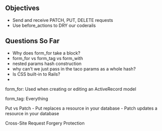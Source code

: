 ## Objectives 

- Send and receive PATCH, PUT, DELETE requests
- Use before_actions to DRY our coderails

## Questions So Far
- Why does form_for take a block?
- form_for vs form_tag vs form_with
- nested params hash construction
- why can't we just pass in the taco params as a whole hash?
- Is CSS built-in to Rails?
- 

form_for: Used when creating or editing an ActiveRecord model

form_tag:  Everything

Put vs Patch
    - Put replaces a resource in your database
    - Patch updates a resource in your database

Cross-Site Request Forgery Protection